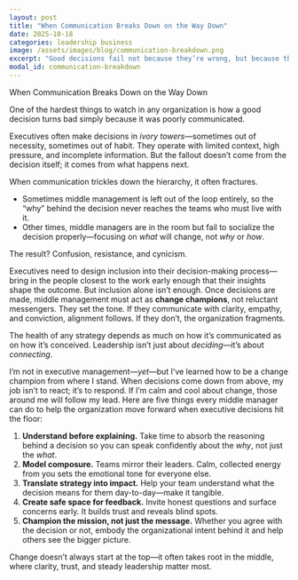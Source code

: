 ```yaml
---
layout: post
title: "When Communication Breaks Down on the Way Down"
date: 2025-10-18
categories: leadership business
image: /assets/images/blog/communication-breakdown.png
excerpt: "Good decisions fail not because they’re wrong, but because they’re poorly communicated on the way down the org chart."
modal_id: communication-breakdown
---
```


When Communication Breaks Down on the Way Down

One of the hardest things to watch in any organization is how a good decision turns bad simply because it was poorly communicated.

Executives often make decisions in *ivory towers*—sometimes out of necessity, sometimes out of habit. They operate with limited context, high pressure, and incomplete information. But the fallout doesn’t come from the decision itself; it comes from what happens next.

When communication trickles down the hierarchy, it often fractures.  
- Sometimes middle management is left out of the loop entirely, so the “why” behind the decision never reaches the teams who must live with it.  
- Other times, middle managers are in the room but fail to socialize the decision properly—focusing on *what* will change, not *why* or *how*.  

The result? Confusion, resistance, and cynicism.

Executives need to design inclusion into their decision-making process—bring in the people closest to the work early enough that their insights shape the outcome. But inclusion alone isn’t enough. Once decisions are made, middle management must act as **change champions**, not reluctant messengers. They set the tone. If they communicate with clarity, empathy, and conviction, alignment follows. If they don’t, the organization fragments.

The health of any strategy depends as much on how it’s communicated as on how it’s conceived. Leadership isn’t just about *deciding*—it’s about *connecting*.

I’m not in executive management—*yet*—but I’ve learned how to be a change champion from where I stand. When decisions come down from above, my job isn’t to react; it’s to respond. If I’m calm and cool about change, those around me will follow my lead. Here are five things every middle manager can do to help the organization move forward when executive decisions hit the floor:

1. **Understand before explaining.** Take time to absorb the reasoning behind a decision so you can speak confidently about the *why*, not just the *what*.  
2. **Model composure.** Teams mirror their leaders. Calm, collected energy from you sets the emotional tone for everyone else.  
3. **Translate strategy into impact.** Help your team understand what the decision means for them day-to-day—make it tangible.  
4. **Create safe space for feedback.** Invite honest questions and surface concerns early. It builds trust and reveals blind spots.  
5. **Champion the mission, not just the message.** Whether you agree with the decision or not, embody the organizational intent behind it and help others see the bigger picture.

Change doesn’t always start at the top—it often takes root in the middle, where clarity, trust, and steady leadership matter most.
